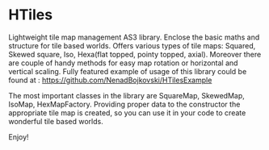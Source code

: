 HTiles
======
Lightweight tile map management AS3 library. Enclose the basic maths and structure for tile based worlds. Offers various types of tile maps: Squared, Skewed square, Iso, Hexa(flat topped, pointy topped, axial). Moreover there are couple of handy methods for easy map rotation or horizontal and vertical scaling. Fully featured example of usage of this library could be found at : https://github.com/NenadBojkovski/HTilesExample

The most important classes in the library are SquareMap, SkewedMap, IsoMap, HexMapFactory. Providing proper data to the constructor the appropriate tile map is created, so you can use it in your code to create wonderful tile based worlds.

Enjoy!

       
